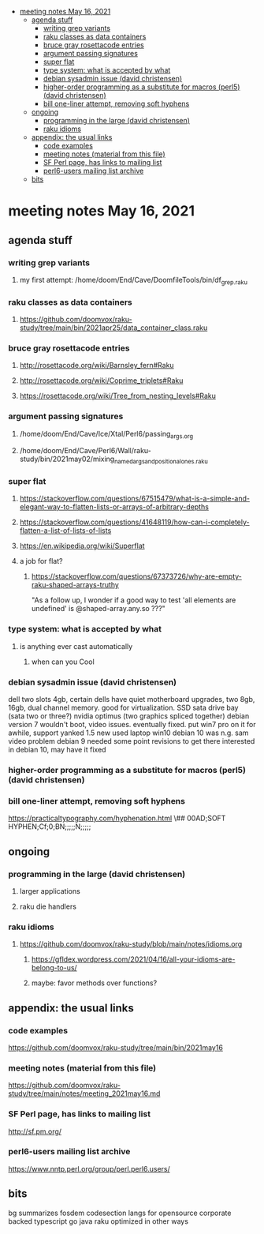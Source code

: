 - [meeting notes May 16, 2021](#orgf686cea)
  - [agenda stuff](#org775f9e5)
    - [writing grep variants](#orgac0eabb)
    - [raku classes as data containers](#org91c6bbc)
    - [bruce gray rosettacode entries](#orgc4a218f)
    - [argument passing signatures](#org4fc986d)
    - [super flat](#orgecca2a4)
    - [type system: what is accepted by what](#orgf1ea4b4)
    - [debian sysadmin issue (david christensen)](#orgf38836c)
    - [higher-order programming as a substitute for macros (perl5)  (david christensen)](#orge2612fd)
    - [bill one-liner attempt, removing soft hyphens](#org62d5fea)
  - [ongoing](#org19a722c)
    - [programming in the large (david christensen)](#org7d36c2f)
    - [raku idioms](#org6d3b47c)
  - [appendix: the usual links](#orgd71d6dc)
    - [code examples](#org403edcd)
    - [meeting notes (material from this file)](#orge50d7fd)
    - [SF Perl page, has links to mailing list](#orgfb20d88)
    - [perl6-users mailing list archive](#org91e54e3)
  - [bits](#org978fefc)


<a id="orgf686cea"></a>

# meeting notes May 16, 2021


<a id="org775f9e5"></a>

## agenda stuff


<a id="orgac0eabb"></a>

### writing grep variants

1.  my first attempt: /home/doom/End/Cave/DoomfileTools/bin/df<sub>grep.raku</sub>


<a id="org91c6bbc"></a>

### raku classes as data containers

1.  <https://github.com/doomvox/raku-study/tree/main/bin/2021apr25/data_container_class.raku>


<a id="orgc4a218f"></a>

### bruce gray rosettacode entries

1.  <http://rosettacode.org/wiki/Barnsley_fern#Raku>

2.  <http://rosettacode.org/wiki/Coprime_triplets#Raku>

3.  <https://rosettacode.org/wiki/Tree_from_nesting_levels#Raku>


<a id="org4fc986d"></a>

### argument passing signatures

1.  /home/doom/End/Cave/Ice/Xtal/Perl6/passing<sub>args.org</sub>

2.  /home/doom/End/Cave/Perl6/Wall/raku-study/bin/2021may02/mixing<sub>named</sub><sub>args</sub><sub>and</sub><sub>positional</sub><sub>ones.raku</sub>


<a id="orgecca2a4"></a>

### super flat

1.  <https://stackoverflow.com/questions/67515479/what-is-a-simple-and-elegant-way-to-flatten-lists-or-arrays-of-arbitrary-depths>

2.  <https://stackoverflow.com/questions/41648119/how-can-i-completely-flatten-a-list-of-lists-of-lists>

3.  <https://en.wikipedia.org/wiki/Superflat>

4.  a job for flat?

    1.  <https://stackoverflow.com/questions/67373726/why-are-empty-raku-shaped-arrays-truthy>
    
        "As a follow up, I wonder if a good way to test 'all elements are undefined' is @shaped-array.any.so ???"


<a id="orgf1ea4b4"></a>

### type system: what is accepted by what

1.  is anything ever cast automatically

    1.  when can you Cool


<a id="orgf38836c"></a>

### debian sysadmin issue (david christensen)

dell two slots 4gb, certain dells have quiet motherboard upgrades, two 8gb, 16gb, dual channel memory. good for virtualization. SSD sata drive bay (sata two or three?) nvidia optimus (two graphics spliced together) debian version 7 wouldn't boot, video issues. eventually fixed. put win7 pro on it for awhile, support yanked 1.5 new used laptop win10 debian 10 was n.g. sam video problem debian 9 needed some point revisions to get there interested in debian 10, may have it fixed


<a id="orge2612fd"></a>

### higher-order programming as a substitute for macros (perl5)  (david christensen)


<a id="org62d5fea"></a>

### bill one-liner attempt, removing soft hyphens

<https://practicaltypography.com/hyphenation.html> \\## 00AD;SOFT HYPHEN;Cf;0;BN;;;;;N;;;;;


<a id="org19a722c"></a>

## ongoing


<a id="org7d36c2f"></a>

### programming in the large (david christensen)

1.  larger applications

2.  raku die handlers


<a id="org6d3b47c"></a>

### raku idioms

1.  <https://github.com/doomvox/raku-study/blob/main/notes/idioms.org>

    1.  <https://gfldex.wordpress.com/2021/04/16/all-your-idioms-are-belong-to-us/>
    
    2.  maybe: favor methods over functions?


<a id="orgd71d6dc"></a>

## appendix: the usual links


<a id="org403edcd"></a>

### code examples

<https://github.com/doomvox/raku-study/tree/main/bin/2021may16>


<a id="orge50d7fd"></a>

### meeting notes (material from this file)

<https://github.com/doomvox/raku-study/tree/main/notes/meeting_2021may16.md>


<a id="orgfb20d88"></a>

### SF Perl page, has links to mailing list

<http://sf.pm.org/>


<a id="org91e54e3"></a>

### perl6-users mailing list archive

<https://www.nntp.perl.org/group/perl.perl6.users/>


<a id="org978fefc"></a>

## bits

bg summarizes fosdem codesection langs for opensource corporate backed typescript go java raku optimized in other ways
